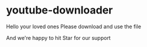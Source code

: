 # youtube-downloader
Hello your loved ones
Please download and use the file

And we're happy to hit Star for our support
